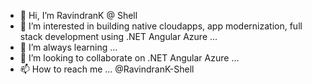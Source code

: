- 👋 Hi, I’m RavindranK @ Shell
- 👀 I’m interested in building native cloudapps, app modernization, full stack development using .NET Angular Azure ...
- 🌱 I’m always learning ...
- 💞️ I’m looking to collaborate on .NET Angular Azure ...
- 📫 How to reach me ... @RavindranK-Shell

<!---
RavindranK-Shell/RavindranK-Shell is a ✨ special ✨ repository because its `README.md` (this file) appears on your GitHub profile.
You can click the Preview link to take a look at your changes.
--->
